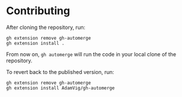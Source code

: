 # Contributing

After cloning the repository, run:
```shell
gh extension remove gh-automerge
gh extension install .
```

From now on, `gh automerge` will run the code in your local clone of the repository.

To revert back to the published version, run:
```shell
gh extension remove gh-automerge
gh extension install AdamVig/gh-automerge
```
